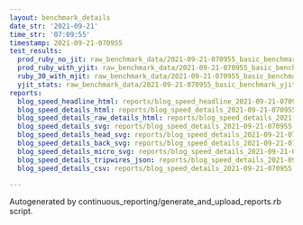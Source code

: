 ```yaml
---
layout: benchmark_details
date_str: '2021-09-21'
time_str: '07:09:55'
timestamp: 2021-09-21-070955
test_results:
  prod_ruby_no_jit: raw_benchmark_data/2021-09-21-070955_basic_benchmark_prod_ruby_no_jit.json
  prod_ruby_with_yjit: raw_benchmark_data/2021-09-21-070955_basic_benchmark_prod_ruby_with_yjit.json
  ruby_30_with_mjit: raw_benchmark_data/2021-09-21-070955_basic_benchmark_ruby_30_with_mjit.json
  yjit_stats: raw_benchmark_data/2021-09-21-070955_basic_benchmark_yjit_stats.json
reports:
  blog_speed_headline_html: reports/blog_speed_headline_2021-09-21-070955.html
  blog_speed_details_html: reports/blog_speed_details_2021-09-21-070955.html
  blog_speed_details_raw_details_html: reports/blog_speed_details_2021-09-21-070955.raw_details.html
  blog_speed_details_svg: reports/blog_speed_details_2021-09-21-070955.svg
  blog_speed_details_head_svg: reports/blog_speed_details_2021-09-21-070955.head.svg
  blog_speed_details_back_svg: reports/blog_speed_details_2021-09-21-070955.back.svg
  blog_speed_details_micro_svg: reports/blog_speed_details_2021-09-21-070955.micro.svg
  blog_speed_details_tripwires_json: reports/blog_speed_details_2021-09-21-070955.tripwires.json
  blog_speed_details_csv: reports/blog_speed_details_2021-09-21-070955.csv

---
```

Autogenerated by continuous_reporting/generate_and_upload_reports.rb script.
